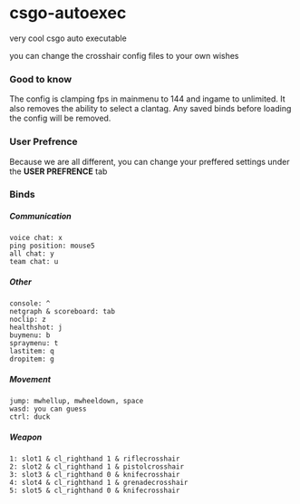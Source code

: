 # csgo-autoexec
very cool csgo auto executable

you can change the crosshair config files to your own wishes

### Good to know
The config is clamping fps in mainmenu to 144 and ingame to unlimited.
It also removes the ability to select a clantag.
Any saved binds before loading the config will be removed.

### User Prefrence
Because we are all different, you can change your preffered settings under the **USER PREFRENCE** tab

### Binds
##### Communication
    voice chat: x
    ping position: mouse5
    all chat: y
    team chat: u
    
##### Other
    console: ^
    netgraph & scoreboard: tab
    noclip: z
    healthshot: j
    buymenu: b
    spraymenu: t
    lastitem: q
    dropitem: g
    
##### Movement
    jump: mwhellup, mwheeldown, space
    wasd: you can guess
    ctrl: duck
    
##### Weapon
    1: slot1 & cl_righthand 1 & riflecrosshair
    2: slot2 & cl_righthand 1 & pistolcrosshair
    3: slot3 & cl_righthand 0 & knifecrosshair
    4: slot4 & cl_righthand 1 & grenadecrosshair
    5: slot5 & cl_righthand 0 & knifecrosshair
